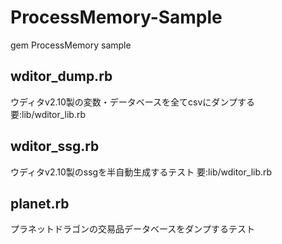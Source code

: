 # ProcessMemory-Sample
gem ProcessMemory sample

## wditor_dump.rb
ウディタv2.10製の変数・データベースを全てcsvにダンプする
要:lib/wditor_lib.rb

## wditor_ssg.rb
ウディタv2.10製のssgを半自動生成するテスト
要:lib/wditor_lib.rb

## planet.rb
プラネットドラゴンの交易品データベースをダンプするテスト
